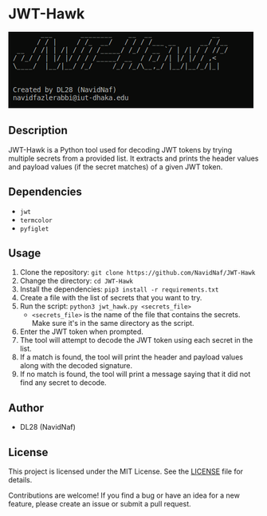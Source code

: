 # JWT-Hawk

![JWT-Hawk](jwt-hack.png)

## Description
JWT-Hawk is a Python tool used for decoding JWT tokens by trying multiple secrets from a provided list. It extracts and prints the header values and payload values (if the secret matches) of a given JWT token. 

## Dependencies
- `jwt`
- `termcolor`
- `pyfiglet`

## Usage
1. Clone the repository: `git clone https://github.com/NavidNaf/JWT-Hawk`
2. Change the directory: `cd JWT-Hawk`
3. Install the dependencies: `pip3 install -r requirements.txt`
4. Create a file with the list of secrets that you want to try.
5. Run the script: `python3 jwt_hawk.py <secrets_file>`
   - `<secrets_file>` is the name of the file that contains the secrets. Make sure it's in the same directory as the script.
6. Enter the JWT token when prompted.
7. The tool will attempt to decode the JWT token using each secret in the list.
8. If a match is found, the tool will print the header and payload values along with the decoded signature.
9. If no match is found, the tool will print a message saying that it did not find any secret to decode.

## Author
- DL28 (NavidNaf)

## License
This project is licensed under the MIT License. See the [LICENSE](LICENSE) file for details.


Contributions are welcome! If you find a bug or have an idea for a new feature, please create an issue or submit a pull request. 

